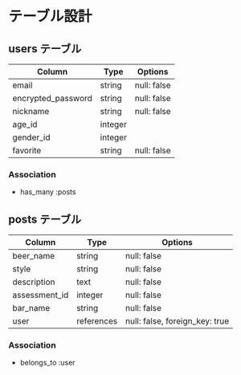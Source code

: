 # テーブル設計

## users テーブル

| Column             | Type     | Options     |
| ------------------ | -------- | ----------- |
| email              | string   | null: false |
| encrypted_password | string   | null: false |
| nickname           | string   | null: false |
| age_id             | integer  |             |
| gender_id          | integer  |             |
| favorite           | string   | null: false |

### Association

- has_many :posts

## posts テーブル

| Column         | Type       | Options                        |
| -------------- | ---------- | ------------------------------ |
| beer_name      | string     | null: false                    |
| style          | string     | null: false                    |
| description    | text       | null: false                    |
| assessment_id  | integer    | null: false                    |
| bar_name       | string     | null: false                    |
| user           | references | null: false, foreign_key: true |

### Association
- belongs_to :user
